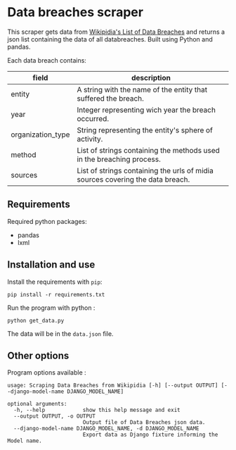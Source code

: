 # Data breaches scraper
This scraper gets data from [Wikipidia's List of Data Breaches](https://en.wikipedia.org/wiki/List_of_data_breaches) and returns a json list containing the data of all databreaches. Built using Python and pandas.

Each data breach contains:

| field | description |
| ----- | ----------- |
| entity | A string with the name of the entity that suffered the breach. |
| year | Integer representing wich year the breach occurred. |
| organization_type | String representing the entity's sphere of activity. |
| method | List of strings containing the methods used in the breaching process. |
| sources | List of strings containing the urls of midia sources covering the data breach. |

## Requirements 
Required python packages:
* pandas
* lxml 

## Installation and use
Install the requirements with `pip`:

`pip install -r requirements.txt`

Run the program with python :

`python get_data.py`

The data will be in the `data.json` file.

## Other options
Program options available : 

```
usage: Scraping Data Breaches from Wikipidia [-h] [--output OUTPUT] [--django-model-name DJANGO_MODEL_NAME]

optional arguments:
  -h, --help            show this help message and exit
  --output OUTPUT, -o OUTPUT
                        Output file of Data Breaches json data.
  --django-model-name DJANGO_MODEL_NAME, -d DJANGO_MODEL_NAME
                        Export data as Django fixture informing the Model name.
```
